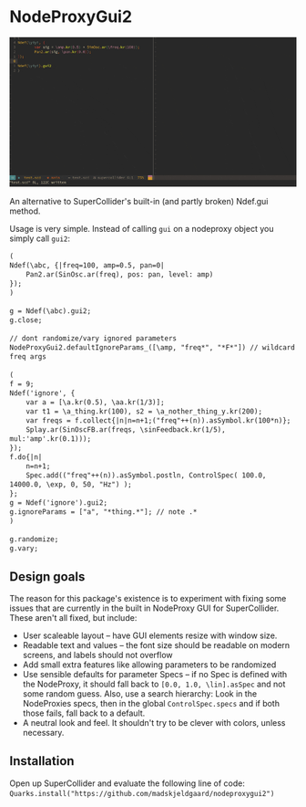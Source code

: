 # NodeProxyGui2

![ndefgui2 in action](ndefgui2.gif)

An alternative to SuperCollider's built-in (and partly broken) Ndef.gui method.

Usage is very simple. Instead of calling `gui` on a nodeproxy object you simply call `gui2`:
```supercollider
(
Ndef(\abc, {|freq=100, amp=0.5, pan=0| 
	Pan2.ar(SinOsc.ar(freq), pos: pan, level: amp)
});
)

g = Ndef(\abc).gui2;
g.close;

// dont randomize/vary ignored parameters
NodeProxyGui2.defaultIgnoreParams_([\amp, "freq*", "*F*"]) // wildcard freq args

(
f = 9;
Ndef('ignore', {
    var a = [\a.kr(0.5), \aa.kr(1/3)];
    var t1 = \a_thing.kr(100), s2 = \a_nother_thing_y.kr(200);
    var freqs = f.collect{|n|n=n+1;("freq"++(n)).asSymbol.kr(100*n)};
    Splay.ar(SinOscFB.ar(freqs, \sinFeedback.kr(1/5), mul:'amp'.kr(0.1)));
});
f.do{|n|
    n=n+1;
    Spec.add(("freq"++(n)).asSymbol.postln, ControlSpec( 100.0, 14000.0, \exp, 0, 50, "Hz") );
};
g = Ndef('ignore').gui2;
g.ignoreParams = ["a", "*thing.*"]; // note .*
)

g.randomize;
g.vary;
```

## Design goals

The reason for this package's existence is to experiment with fixing some issues that are currently in the built in NodeProxy GUI for SuperCollider. These aren't all fixed, but include:

* User scaleable layout – have GUI elements resize with window size.
* Readable text and values – the font size should be readable on modern screens, and labels should not overflow
* Add small extra features like allowing parameters to be randomized
* Use sensible defaults for parameter Specs – if no Spec is defined with the NodeProxy, it should fall back to `[0.0, 1.0, \lin].asSpec` and not some random guess. Also, use a search hierarchy: Look in the NodeProxies specs, then in the global `ControlSpec.specs` and if both those fails, fall back to a default.
* A neutral look and feel. It shouldn't try to be clever with colors, unless necessary.

## Installation

Open up SuperCollider and evaluate the following line of code:
`Quarks.install("https://github.com/madskjeldgaard/nodeproxygui2")`
